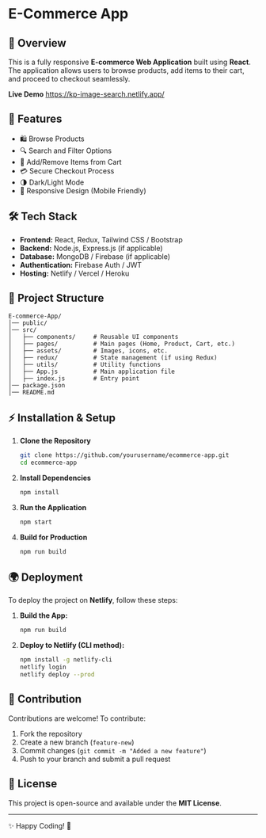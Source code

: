# E-Commerce App

## 🚀 Overview
This is a fully responsive **E-commerce Web Application** built using **React**. The application allows users to browse products, add items to their cart, and proceed to checkout seamlessly.

**Live Demo** https://kp-image-search.netlify.app/

## 🌟 Features
- 🛍️ Browse Products
- 🔍 Search and Filter Options
- 🛒 Add/Remove Items from Cart
- 💳 Secure Checkout Process
- 🌗 Dark/Light Mode
- 📱 Responsive Design (Mobile Friendly)

## 🛠️ Tech Stack
- **Frontend:** React, Redux, Tailwind CSS / Bootstrap
- **Backend:** Node.js, Express.js (if applicable)
- **Database:** MongoDB / Firebase (if applicable)
- **Authentication:** Firebase Auth / JWT
- **Hosting:** Netlify / Vercel / Heroku

## 📂 Project Structure
```
E-commerce-App/
│── public/
│── src/
│   ├── components/     # Reusable UI components
│   ├── pages/          # Main pages (Home, Product, Cart, etc.)
│   ├── assets/         # Images, icons, etc.
│   ├── redux/          # State management (if using Redux)
│   ├── utils/          # Utility functions
│   ├── App.js          # Main application file
│   ├── index.js        # Entry point
│── package.json
│── README.md
```

## ⚡ Installation & Setup
1. **Clone the Repository**
   ```sh
   git clone https://github.com/yourusername/ecommerce-app.git
   cd ecommerce-app
   ```
2. **Install Dependencies**
   ```sh
   npm install
   ```
3. **Run the Application**
   ```sh
   npm start
   ```
4. **Build for Production**
   ```sh
   npm run build
   ```

## 🌍 Deployment
To deploy the project on **Netlify**, follow these steps:
1. **Build the App:**
   ```sh
   npm run build
   ```
2. **Deploy to Netlify (CLI method):**
   ```sh
   npm install -g netlify-cli
   netlify login
   netlify deploy --prod
   ```

## 🤝 Contribution
Contributions are welcome! To contribute:
1. Fork the repository
2. Create a new branch (`feature-new`)
3. Commit changes (`git commit -m "Added a new feature"`)
4. Push to your branch and submit a pull request

## 📜 License
This project is open-source and available under the **MIT License**.

---
✨ Happy Coding! 🚀

